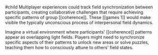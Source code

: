 #child 
Multiplayer experiences could track field synchronization between participants, creating collaborative challenges that require achieving specific patterns of group [[coherence]]. These [[games 1]]  would make visible the typically unconscious process of interpersonal field dynamics.

Imagine a virtual environment where participants' [[coherence]] patterns appear as overlapping light fields. Players might need to synchronize specific aspects of their patterns to unlock new areas or solve puzzles, teaching them how to consciously attune to others' field states.